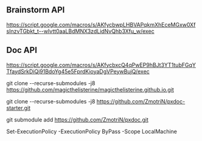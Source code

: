 
## Brainstorm API
https://script.google.com/macros/s/AKfycbwpLHBVAPqkmXhEceMGxw0XfsInzvTGbkt_t--wIvtt0aaLBdMNX3zdLidNvQhb3Xfu_w/exec


## Doc API
https://script.google.com/macros/s/AKfycbxcQ4qPwEP9hBJt3YT1tubFGqYTfaydSrkDiQj91BdoYg45e5FprdKioyaDgVPeywBujQ/exec


git clone --recurse-submodules -j8 https://github.com/magicthelisterine/magicthelisterine.github.io.git


git clone --recurse-submodules -j8 https://github.com/ZmotriN/pxdoc-starter.git


git submodule add https://github.com/ZmotriN/pxdoc.git


Set-ExecutionPolicy -ExecutionPolicy ByPass -Scope LocalMachine